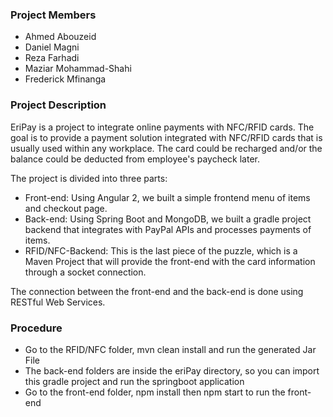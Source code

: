 ### Project Members

 * Ahmed Abouzeid
 * Daniel Magni
 * Reza Farhadi
 * Maziar Mohammad-Shahi
 * Frederick Mfinanga

### Project Description

EriPay is a project to integrate online payments with NFC/RFID cards. The goal is to provide a payment solution integrated with NFC/RFID cards that is usually used within any workplace. The card could be recharged and/or the balance could be deducted from employee's paycheck later.

The project is divided into three parts:

 * Front-end: Using Angular 2, we built a simple frontend menu of items and checkout page.
 * Back-end: Using Spring Boot and MongoDB, we built a gradle project backend that integrates with PayPal APIs and processes payments of items.
 * RFID/NFC-Backend: This is the last piece of the puzzle, which is a Maven Project that will provide the front-end with the card information through a socket connection.

The connection between the front-end and the back-end is done using RESTful Web Services.

### Procedure

 * Go to the RFID/NFC folder, mvn clean install and run the generated Jar File
 * The back-end folders are inside the eriPay directory, so you can import this gradle project and run the springboot application
 * Go to the front-end folder, npm install then npm start to run the front-end
